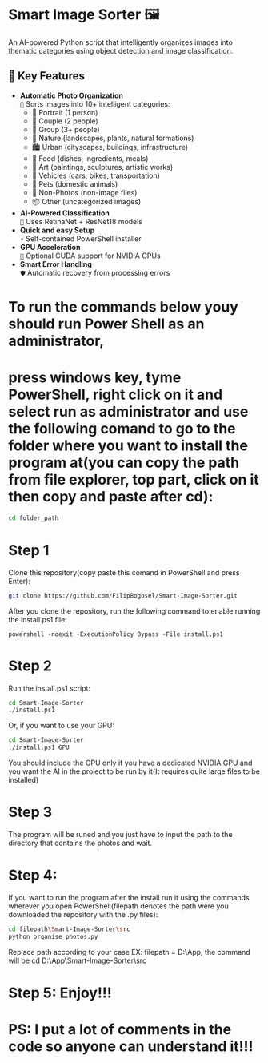 # Smart Image Sorter 🖼️
An AI-powered Python script that intelligently organizes images into thematic categories using object detection and image classification.
## 🌟 Key Features
- **Automatic Photo Organization**  
  `📂` Sorts images into 10+ intelligent categories:
   - 👤 Portrait (1 person)
  - 👫 Couple (2 people)
  - 👥 Group (3+ people)
  - 🌳 Nature (landscapes, plants, natural formations)
  - 🏙️ Urban (cityscapes, buildings, infrastructure)
  - 🍔 Food (dishes, ingredients, meals)
  - 🎨 Art (paintings, sculptures, artistic works)
  - 🚗 Vehicles (cars, bikes, transportation)
  - 🐾 Pets (domestic animals)
  - 📁 Non-Photos (non-image files)
  - 📦 Other (uncategorized images)
- **AI-Powered Classification**  
  `🧠` Uses RetinaNet + ResNet18 models
- **Quick and easy Setup**  
  `⚡` Self-contained PowerShell installer
- **GPU Acceleration**  
  `🚀` Optional CUDA support for NVIDIA GPUs
- **Smart Error Handling**  
  `🛡️` Automatic recovery from processing errors
# To run the commands below youy should run Power Shell as an administrator,
# press windows key, tyme PowerShell, right click on it and select run as administrator and use the following comand to go to the folder where you want to install the program at(you can copy the path from file explorer, top part, click on it then copy and paste after cd):
```bash
cd folder_path
```
# Step 1
Clone this repository(copy paste this comand in PowerShell and press Enter):
```bash
git clone https://github.com/FilipBogosel/Smart-Image-Sorter.git
```
After you clone the repository, run the following command to enable running the install.ps1 file:
```
powershell -noexit -ExecutionPolicy Bypass -File install.ps1
```
# Step 2
Run the install.ps1 script:
```bash
cd Smart-Image-Sorter
./install.ps1
```
Or, if you want to use your GPU:
```bash
cd Smart-Image-Sorter
./install.ps1 GPU
```
You should include the GPU only if you have a dedicated NVIDIA GPU and you want the AI in the project to be run by it(It requires quite large files to be installed)
# Step 3 
The program will be runed and you just have to input the path to the directory that contains the photos and wait.
# Step 4: 
If you want to run the program after the install run it using the commands wherever you open PowerShell(filepath denotes the path were you downloaded the repository with the .py files):
```bash
cd filepath\Smart-Image-Sorter\src
python organise_photos.py
```
Replace path according to your case
EX: filepath = D:\App, the command will be cd D:\App\Smart-Image-Sorter\src
# Step 5: Enjoy!!!

# PS: I put a lot of comments in the code so anyone can understand it!!!
